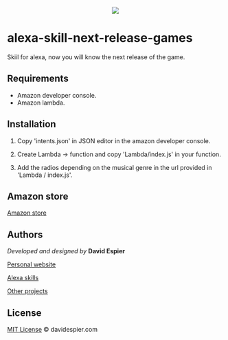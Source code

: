 <p align="center">
  <img src="http://davidespier.com/core/design/img/alexa/game.png">
</p>

# alexa-skill-next-release-games
Skiil for alexa, now you will know the next release of the game.

## Requirements

- Amazon developer console.
- Amazon lambda.

## Installation

1. Copy 'intents.json' in JSON editor in the amazon developer console.

2. Create Lambda -> function and copy 'Lambda/index.js' in your function.

3. Add the radios depending on the musical genre in the url provided in 'Lambda / index.js'.


## Amazon store

[Amazon store](https://www.amazon.es/dp/B083QNKW9B/)


## Authors

 *Developed and designed by*  **David Espier**


[Personal website](https://davidespier.com)

[Alexa skills](https://www.amazon.es/s?k=davidespier&i=alexa-skills)
        
[Other projects](https://github.com/davidespier?tab=repositories)


## License


[MIT License](https://choosealicense.com/licenses/mit/) © davidespier.com
